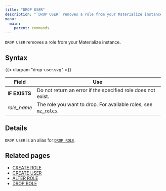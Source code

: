 ```yaml
---
title: "DROP USER"
description: "`DROP USER` removes a role from your Materialize instance."
menu:
  main:
    parent: commands
---
```


`DROP USER` removes a role from your Materialize instance.

## Syntax

{{< diagram "drop-user.svg" >}}

Field | Use
------|-----
**IF EXISTS** | Do not return an error if the specified role does not exist.
_role_name_ | The role you want to drop. For available roles, see [`mz_roles`](/sql/system-catalog/mz_catalog#mz_roles).

## Details

`DROP USER` is an alias for [`DROP ROLE`](../drop-role).

## Related pages

- [CREATE ROLE](../create-role)
- [CREATE USER](../create-user)
- [ALTER ROLE](../alter-role)
- [DROP ROLE](../drop-role)
